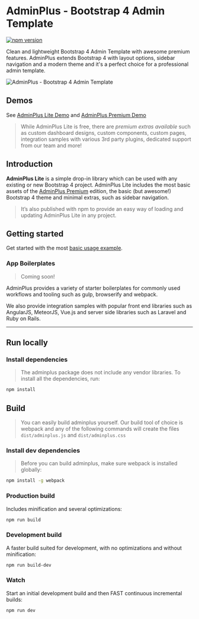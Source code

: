 # AdminPlus - Bootstrap 4 Admin Template

[![npm version](https://badge.fury.io/js/adminplus.svg)](https://badge.fury.io/js/adminplus)

Clean and lightweight Bootstrap 4 Admin Template with awesome premium features. AdminPlus extends Bootstrap 4 with layout options, sidebar navigation and a modern theme and it's a perfect choice for a professional admin template.

![AdminPlus - Bootstrap 4 Admin Template](https://image-tf.s3.envato.com/files/171402185/preview.__large_preview.png)

## Demos

See [AdminPlus Lite Demo](http://adminplus.themekit.io) and [AdminPlus Premium Demo](http://themeforest.net/item/adminplus-bootstrap-4-admin-dashboard/full_screen_preview/14601290?ref=mosaicpro)

> While AdminPlus Lite is free, there are *premium extras available* such as custom dashboard designs, custom components, custom pages, integration samples with various 3rd party plugins, dedicated support from our team and more!

## Introduction

**AdminPlus Lite** is a simple drop-in library which can be used with any existing or new Bootstrap 4 project. AdminPlus Lite includes the most basic assets of the [AdminPlus Premium](http://themeforest.net/item/adminplus-bootstrap-4-admin-dashboard/14601290?ref=mosaicpro) edition, the basic (but awesome!) Bootstrap 4 theme and minimal extras, such as sidebar navigation. 

> It’s also published with npm to provide an easy way of loading and updating AdminPlus Lite in any project.

## Getting started

Get started with the most [basic usage example](docs/basic-usage.md).

### App Boilerplates

> Coming soon!

AdminPlus provides a variety of starter boilerplates for commonly used workflows and tooling such as gulp, browserify and webpack. 

We also provide integration samples with popular front end libraries such as AngularJS, MeteorJS, Vue.js and server side libraries such as Laravel and Ruby on Rails.

---

## Run locally

### Install dependencies

> The adminplus package does not include any vendor libraries. To install all the dependencies, run: 

```bash
npm install
```

## Build

> You can easily build adminplus yourself. Our build tool of choice is webpack and any of the following commands will create the files `dist/adminplus.js` and `dist/adminplus.css`

### Install dev dependencies

> Before you can build adminplus, make sure webpack is installed globally:

```bash
npm install -g webpack
```

### Production build

Includes minification and several optimizations:

```bash
npm run build
```

### Development build

A faster build suited for development, with no optimizations and without minification:

```bash
npm run build-dev
```
	
### Watch

Start an initial development build and then FAST continuous incremental builds:

```bash
npm run dev
```